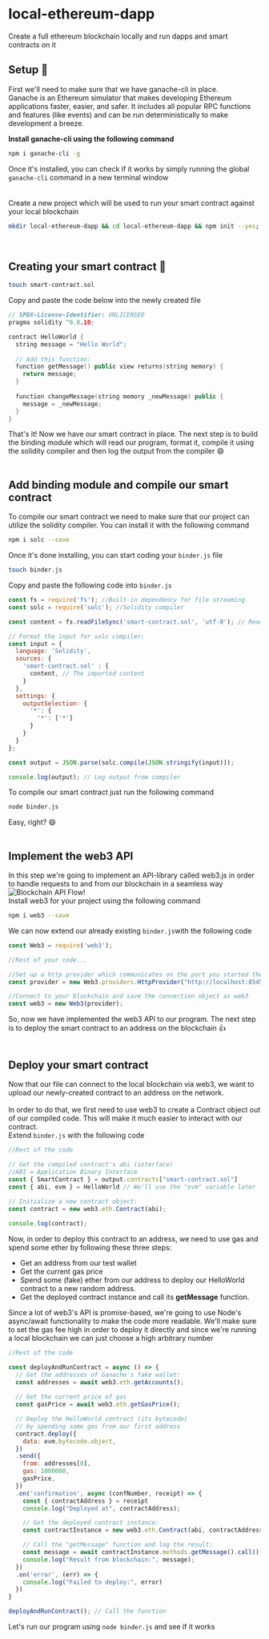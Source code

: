 # local-ethereum-dapp  
Create a full ethereum blockchain locally and run dapps and smart contracts on it  

## Setup 🧰 
First we'll need to make sure that we have ganache-cli in place.  
Ganache is an Ethereum simulator that makes developing Ethereum applications faster, easier, and safer. It includes all popular RPC functions and features (like events) and can be run deterministically to make development a breeze.  

<b>Install ganache-cli using the following command</b> 
```bash
npm i ganache-cli -g 
```  
Once it's installed, you can check if it works by simply running the global ```ganache-cli``` command in a new terminal window  
<br>   
Create a new project which will be used to run your smart contract against your local blockchain  
```bash
mkdir local-ethereum-dapp && cd local-ethereum-dapp && npm init --yes; git init;  
```  
<br>  

## Creating your smart contract 📑  
```bash
touch smart-contract.sol
```  
Copy and paste the code below into the newly created file  
```c++
// SPDX-License-Identifier: UNLICENSED
pragma solidity ^0.8.10;

contract HelloWorld {
  string message = "Hello World";
  
  // Add this function:
  function getMessage() public view returns(string memory) {
    return message;
  }
  
  function changeMessage(string memory _newMessage) public {
    message = _newMessage;
  }
}
```  
That's it! Now we have our smart contract in place. The next step is to build the binding module which will read our program, format it, compile it using the solidity compiler and then log the output from the compiler 😄  
<br>

## Add binding module and compile our smart contract  
To compile our smart contract we need to make sure that our project can utilize the solidity compiler. You can install it with the following command  
```bash
npm i solc --save
```  
Once it's done installing, you can start coding your ```binder.js``` file<br>  
```bash
touch binder.js  
```  
Copy and paste the following code into ```binder.js``` 
```js
const fs = require('fs'); //Built-in dependency for file streaming.
const solc = require('solc'); //Solidity compiler

const content = fs.readFileSync('smart-contract.sol', 'utf-8'); // Read the file...

// Format the input for solc compiler:
const input = {
  language: 'Solidity',
  sources: {
    'smart-contract.sol' : {
      content, // The imported content
    }
  },
  settings: {
    outputSelection: {
      '*': {
        '*': ['*']
      }
    }
  }
}; 

const output = JSON.parse(solc.compile(JSON.stringify(input)));

console.log(output); // Log output from compiler
```  
To compile our smart contract just run the following command  
```bash
node binder.js
```  
Easy, right? 😄  
<br>  

## Implement the web3 API  
In this step we're going to implement an API-library called web3.js in order to handle requests to and from our blockchain in a seamless way  
![Blockchain API Flow!](./assets/images/blockchain-api-flow.png)  
Install web3 for your project using the following command  
```bash
npm i web3 --save
```  
We can now extend our already existing ```binder.js```with the following code  
```js
const Web3 = require('web3');  

//Rest of your code...

//Set up a http provider which communicates on the port you started the ganache-cli on, in my case it is 8545
const provider = new Web3.providers.HttpProvider("http://localhost:8545");  

//Connect to your blockchain and save the connection object as web3
const web3 = new Web3(provider);
```  
So, now we have implemented the web3 API to our program. The next step is to deploy the smart contract to an address on the blockchain 👍  
<br>  

## Deploy your smart contract  
Now that our file can connect to the local blockchain via web3, we want to upload our newly-created contract to an address on the network.  
<br>
In order to do that, we first need to use web3 to create a Contract object out of our compiled code. This will make it much easier to interact with our contract.  
Extend ```binder.js``` with the following code  
```js
//Rest of the code 

// Get the compiled contract's abi (interface)
//ABI = Application Binary Interface
const { SmartContract } = output.contracts["smart-contract.sol"]
const { abi, evm } = HelloWorld // We'll use the "evm" variable later
 
// Initialize a new contract object:
const contract = new web3.eth.Contract(abi);

console.log(contract);
```
  
Now, in order to deploy this contract to an address, we need to use gas and spend some ether by following these three steps:  
+ Get an address from our test wallet
+ Get the current gas price
+ Spend some (fake) ether from our address to deploy our HelloWorld contract to a new random address.
+ Get the deployed contract instance and call its <b>getMessage</b> function.  
  
Since a lot of web3's API is promise-based, we're going to use Node's async/await functionality to make the code more readable. We'll make sure to set the gas fee high in order to deploy it directly and since we're running a local blockchain we can just choose a high arbitrary number  
```js
//Rest of the code  

const deployAndRunContract = async () => {
  // Get the addresses of Ganache's fake wallet:
  const addresses = await web3.eth.getAccounts();
  
  // Get the current price of gas
  const gasPrice = await web3.eth.getGasPrice();

  // Deploy the HelloWorld contract (its bytecode) 
  // by spending some gas from our first address
  contract.deploy({
    data: evm.bytecode.object,
  })
  .send({
    from: addresses[0],
    gas: 1000000,
    gasPrice,
  })
  .on('confirmation', async (confNumber, receipt) => {
    const { contractAddress } = receipt
    console.log("Deployed at", contractAddress);

    // Get the deployed contract instance:
    const contractInstance = new web3.eth.Contract(abi, contractAddress)

    // Call the "getMessage" function and log the result:
    const message = await contractInstance.methods.getMessage().call();
    console.log("Result from blockchain:", message);
  })
  .on('error', (err) => {
    console.log("Failed to deploy:", error) 
  })
}

deployAndRunContract(); // Call the function
```  
Let's run our program using ```node binder.js``` and see if it works  


